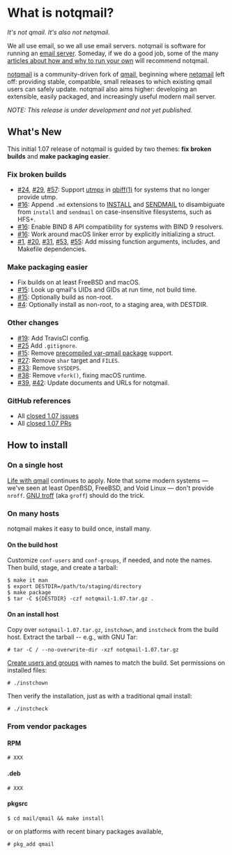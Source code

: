 # What is notqmail?

_It's not qmail. It's also not netqmail._

We all use email, so we all use email servers. notqmail is software for running an [email server](https://en.wikipedia.org/wiki/Message_transfer_agent). Someday, if we do a good job, some of the many [articles about how and why to run your own](https://arstechnica.com/information-technology/2014/02/how-to-run-your-own-e-mail-server-with-your-own-domain-part-1/) will recommend notqmail.

[notqmail](http://notqmail.org) is a community-driven fork of [qmail](https://cr.yp.to/qmail.html), beginning where [netqmail](http://netqmail.org) left off: providing stable, compatible, small releases to which existing qmail users can safely update. notqmail also aims higher: developing an extensible, easily packaged, and increasingly useful modern mail server.

_NOTE: This release is under development and not yet published._

## What's New

This initial 1.07 release of notqmail is guided by two themes: **fix broken builds** and **make packaging easier**.

### Fix broken builds

- [#24](https://github.com/notqmail/notqmail/pull/24), [#29](https://github.com/notqmail/notqmail/pull/29), [#57](https://github.com/notqmail/notqmail/pull/57): Support [utmpx](https://en.wikipedia.org/wiki/Utmp) in [qbiff(1)](https://github.com/notqmail/notqmail/blob/master/qbiff.1) for systems that no longer provide utmp.
- [#16](https://github.com/notqmail/notqmail/pull/16): Append `.md` extensions to [INSTALL](https://github.com/notqmail/notqmail/blob/master/INSTALL.md) and [SENDMAIL](https://github.com/notqmail/notqmail/blob/master/SENDMAIL.md) to disambiguate from `install` and `sendmail` on case-insensitive filesystems, such as HFS+.
- [#16](https://github.com/notqmail/notqmail/pull/16): Enable BIND 8 API compatibility for systems with BIND 9 resolvers.
- [#16](https://github.com/notqmail/notqmail/pull/16): Work around macOS linker error by explicitly initializing a struct.
- [#1](https://github.com/notqmail/notqmail/pull/1), [#20](https://github.com/notqmail/notqmail/pull/20), [#31](https://github.com/notqmail/notqmail/pull/31), [#53](https://github.com/notqmail/notqmail/pull/53), [#55](https://github.com/notqmail/notqmail/pull/55): Add missing function arguments, includes, and Makefile dependencies.

### Make packaging easier

- Fix builds on at least FreeBSD and macOS.
- [#15](https://github.com/notqmail/notqmail/pull/15): Look up qmail's UIDs and GIDs at run time, not build time.
- [#15](https://github.com/notqmail/notqmail/pull/15): Optionally build as non-root.
- [#4](https://github.com/notqmail/notqmail/pull/4): Optionally install as non-root, to a staging area, with DESTDIR.

### Other changes

- [#19](https://github.com/notqmail/notqmail/pull/19): Add TravisCI config.
- [#25](https://github.com/notqmail/notqmail/pull/25) Add `.gitignore`.
- [#15](https://github.com/notqmail/notqmail/pull/15): Remove [precompiled var-qmail package](https://cr.yp.to/qmail/var-qmail.html) support.
- [#27](https://github.com/notqmail/notqmail/pull/27): Remove `shar` target and `FILES`.
- [#33](https://github.com/notqmail/notqmail/pull/33): Remove `SYSDEPS`.
- [#38](https://github.com/notqmail/notqmail/pull/38): Remove `vfork()`, fixing macOS runtime.
- [#39](https://github.com/notqmail/notqmail/pull/39), [#42](https://github.com/notqmail/notqmail/pull/42): Update documents and URLs for notqmail.

### GitHub references

- All [closed 1.07 issues](https://github.com/notqmail/notqmail/issues?q=is%3Aissue+is%3Aclosed+milestone%3A1.07)
- All [closed 1.07 PRs](https://github.com/notqmail/notqmail/pulls?q=is%3Apr+is%3Aclosed+milestone%3A1.07)

## How to install

### On a single host

[Life with qmail](http://www.lifewithqmail.org/lwq.html#installation) continues to apply. Note that some modern systems — we've seen at least OpenBSD, FreeBSD, and Void Linux — don't provide `nroff`. [GNU troff](https://www.gnu.org/software/groff/) (aka `groff`) should do the trick.

### On many hosts

notqmail makes it easy to build once, install many.

#### On the build host

Customize `conf-users` and `conf-groups`, if needed, and note the names. Then build, stage, and create a tarball:

    $ make it man
    $ export DESTDIR=/path/to/staging/directory
    $ make package
    $ tar -C ${DESTDIR} -czf notqmail-1.07.tar.gz .


#### On an install host

Copy over `notqmail-1.07.tar.gz`, `instchown`, and `instcheck` from the build host. Extract the tarball -- e.g., with GNU Tar:

    # tar -C / --no-overwrite-dir -xzf notqmail-1.07.tar.gz

[Create users and groups](https://github.com/notqmail/notqmail/blob/master/INSTALL.ids) with names to match the build. Set permissions on installed files:

    # ./instchown

Then verify the installation, just as with a traditional qmail install:

    # ./instcheck

### From vendor packages

#### RPM

    # XXX

#### .deb

    # XXX

#### pkgsrc

    $ cd mail/qmail && make install

or on platforms with recent binary packages available,

    # pkg_add qmail